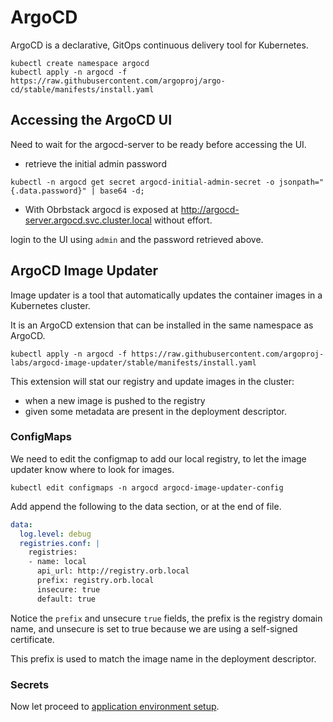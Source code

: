 # ArgoCD 

ArgoCD is a declarative, GitOps continuous delivery tool for Kubernetes.

```shell
kubectl create namespace argocd
kubectl apply -n argocd -f https://raw.githubusercontent.com/argoproj/argo-cd/stable/manifests/install.yaml
```

## Accessing the ArgoCD UI

Need to wait for the argocd-server to be ready before accessing the UI.

* retrieve the initial admin password

```shell
kubectl -n argocd get secret argocd-initial-admin-secret -o jsonpath="{.data.password}" | base64 -d;
```

* With Obrbstack argocd is exposed at http://argocd-server.argocd.svc.cluster.local without effort.

<!-- 
* Or port-forward the argocd-server service to your local machine http://localhost:8080
```shell
kubectl port-forward -n argocd services/argocd-server 8080:80
```
-->
 login to the UI using `admin` and the password retrieved above.


## ArgoCD Image Updater

Image updater is a tool that automatically updates the container images in a Kubernetes cluster.

It is an ArgoCD extension that can be installed in the same namespace as ArgoCD.


```shell
kubectl apply -n argocd -f https://raw.githubusercontent.com/argoproj-labs/argocd-image-updater/stable/manifests/install.yaml
```

This extension will stat our registry and update images in the cluster:
* when a new image is pushed to the registry
* given some metadata are present in the deployment descriptor.

### ConfigMaps

We need to edit the configmap to add our local registry, to let the image updater know where to look for images.

```shell
kubectl edit configmaps -n argocd argocd-image-updater-config
```

Add append the following to the data section, or at the end of file.

```yaml
data:
  log.level: debug
  registries.conf: |
    registries:
    - name: local
      api_url: http://registry.orb.local
      prefix: registry.orb.local
      insecure: true
      default: true
```

Notice the `prefix` and unsecure `true` fields, the prefix is the registry domain name, and unsecure is set to true because we are using a self-signed certificate.

This prefix is used to match the image name in the deployment descriptor.

### Secrets



Now let proceed to [application environment setup](app-setup.md).
